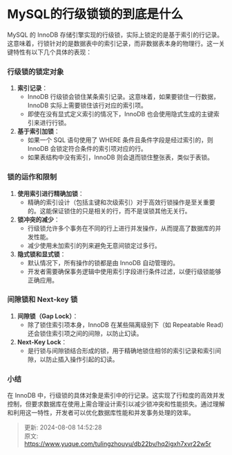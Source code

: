 # MySQL的行级锁锁的到底是什么

<font style="color:rgba(0, 0, 0, 0.82);">MySQL 的 InnoDB 存储引擎实现的行级锁，实际上锁定的是基于索引的行记录。这意味着，行锁针对的是数据表中的索引记录，而非数据表本身的物理行。这一关键特性有以下几个具体的表现：</font>

### <font style="color:rgba(0, 0, 0, 0.82);">行级锁的锁定对象</font>
1. **<font style="color:rgba(0, 0, 0, 0.82);">索引记录</font>**<font style="color:rgba(0, 0, 0, 0.82);">：</font>
    - <font style="color:rgba(0, 0, 0, 0.82);">InnoDB 行级锁会锁住某条索引记录。这意味着，如果要锁住一行数据，InnoDB 实际上需要锁住该行对应的索引项。</font>
    - <font style="color:rgba(0, 0, 0, 0.82);">即使在没有显式定义索引的情况下，InnoDB 也会使用隐式生成的主键索引来进行行锁。</font>
2. **<font style="color:rgba(0, 0, 0, 0.82);">基于索引加锁</font>**<font style="color:rgba(0, 0, 0, 0.82);">：</font>
    - <font style="color:rgba(0, 0, 0, 0.82);">如果一个 SQL 语句使用了 WHERE 条件且条件字段是经过索引的，则 InnoDB 会锁定符合条件的索引项对应的行。</font>
    - <font style="color:rgba(0, 0, 0, 0.82);">如果表结构中没有索引，InnoDB 则会退而锁住整张表，类似于表锁。</font>

### <font style="color:rgba(0, 0, 0, 0.82);">锁的运作和限制</font>
1. **<font style="color:rgba(0, 0, 0, 0.82);">使用索引进行精确加锁</font>**<font style="color:rgba(0, 0, 0, 0.82);">：</font>
    - <font style="color:rgba(0, 0, 0, 0.82);">精确的索引设计（包括主键和次级索引）对于高效行锁操作是至关重要的。这能保证锁住的只是相关的行，而不是误锁其他无关行。</font>
2. **<font style="color:rgba(0, 0, 0, 0.82);">锁冲突的减少</font>**<font style="color:rgba(0, 0, 0, 0.82);">：</font>
    - <font style="color:rgba(0, 0, 0, 0.82);">行级锁允许多个事务在不同的行上进行并发操作，从而提高了数据库的并发性能。</font>
    - <font style="color:rgba(0, 0, 0, 0.82);">减少使用未加索引的列来避免无意间锁定过多行。</font>
3. **<font style="color:rgba(0, 0, 0, 0.82);">隐式锁和显式锁</font>**<font style="color:rgba(0, 0, 0, 0.82);">：</font>
    - <font style="color:rgba(0, 0, 0, 0.82);">默认情况下，所有操作的锁都是由 InnoDB 自动管理的。</font>
    - <font style="color:rgba(0, 0, 0, 0.82);">开发者需要确保事务逻辑中使用索引字段进行条件过滤，以便行级锁能够正确应用。</font>

### <font style="color:rgba(0, 0, 0, 0.82);">间隙锁和 Next-key 锁</font>
1. **<font style="color:rgba(0, 0, 0, 0.82);">间隙锁（Gap Lock）</font>**<font style="color:rgba(0, 0, 0, 0.82);">：</font>
    - <font style="color:rgba(0, 0, 0, 0.82);">除了锁住索引项本身，InnoDB 在某些隔离级别下（如 Repeatable Read）还会锁住索引项之间的间隙，以防止幻读。</font>
2. **<font style="color:rgba(0, 0, 0, 0.82);">Next-Key Lock</font>**<font style="color:rgba(0, 0, 0, 0.82);">：</font>
    - <font style="color:rgba(0, 0, 0, 0.82);">是行锁与间隙锁结合形成的锁，用于精确地锁住相邻的索引记录和索引间隙，以防止插入操作引起的幻读。</font>

### <font style="color:rgba(0, 0, 0, 0.82);">小结</font>
<font style="color:rgba(0, 0, 0, 0.82);">在 InnoDB 中，行级锁的具体对象是索引中的行记录。这实现了行粒度的高效并发控制，但要求数据库在使用上需合理设计索引以减少锁冲突和性能损失。通过理解和利用这一特性，开发者可以优化数据库性能和并发事务处理的效率。</font>



> 更新: 2024-08-08 14:52:28  
> 原文: <https://www.yuque.com/tulingzhouyu/db22bv/hq2igxh7xvr22w5r>